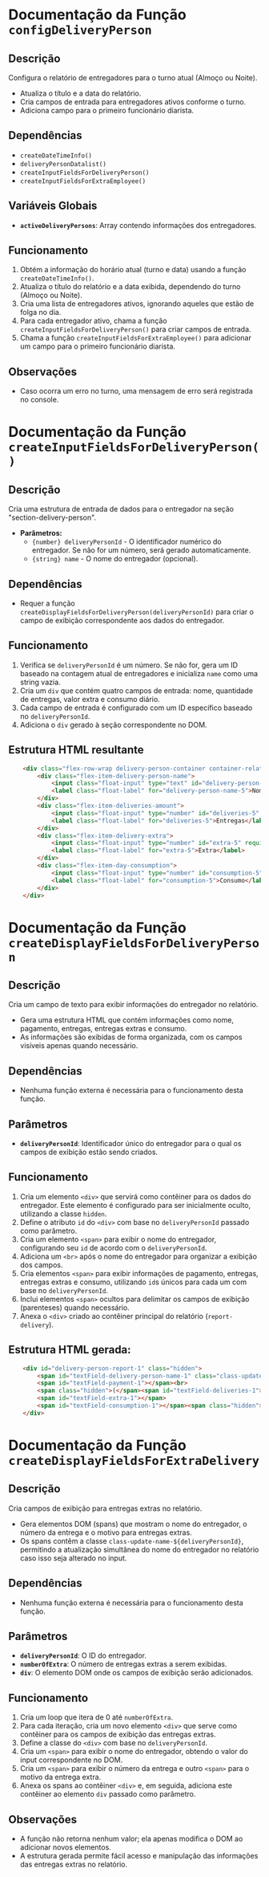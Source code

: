 # Documentação da Função `configDeliveryPerson`

## Descrição
Configura o relatório de entregadores para o turno atual (Almoço ou Noite).

- Atualiza o título e a data do relatório.
- Cria campos de entrada para entregadores ativos conforme o turno.
- Adiciona campo para o primeiro funcionário diarista.

## Dependências
- `createDateTimeInfo()`
- `deliveryPersonDatalist()`
- `createInputFieldsForDeliveryPerson()`
- `createInputFieldsForExtraEmployee()`

## Variáveis Globais
- **`activeDeliveryPersons`**: Array contendo informações dos entregadores.

## Funcionamento
1. Obtém a informação do horário atual (turno e data) usando a função `createDateTimeInfo()`.
2. Atualiza o título do relatório e a data exibida, dependendo do turno (Almoço ou Noite).
3. Cria uma lista de entregadores ativos, ignorando aqueles que estão de folga no dia.
4. Para cada entregador ativo, chama a função `createInputFieldsForDeliveryPerson()` para criar campos de entrada.
5. Chama a função `createInputFieldsForExtraEmployee()` para adicionar um campo para o primeiro funcionário diarista.

## Observações
- Caso ocorra um erro no turno, uma mensagem de erro será registrada no console.

# Documentação da Função `createInputFieldsForDeliveryPerson()`

## Descrição
Cria uma estrutura de entrada de dados para o entregador na seção "section-delivery-person".

- **Parâmetros:**
  - `{number} deliveryPersonId` - O identificador numérico do entregador. Se não for um número, será gerado automaticamente.
  - `{string} name` - O nome do entregador (opcional).

## Dependências
- Requer a função `createDisplayFieldsForDeliveryPerson(deliveryPersonId)` para criar o campo de exibição correspondente aos dados do entregador.

## Funcionamento
1. Verifica se `deliveryPersonId` é um número. Se não for, gera um ID baseado na contagem atual de entregadores e inicializa `name` como uma string vazia.
2. Cria um `div` que contém quatro campos de entrada: nome, quantidade de entregas, valor extra e consumo diário.
3. Cada campo de entrada é configurado com um ID específico baseado no `deliveryPersonId`.
4. Adiciona o `div` gerado à seção correspondente no DOM.

## Estrutura HTML resultante
```html
    <div class="flex-row-wrap delivery-person-container container-relative">
        <div class="flex-item-delivery-person-name">
            <input class="float-input" type="text" id="delivery-person-name-5" list="datalist-delivery-person" value="" required>
            <label class="float-label" for="delivery-person-name-5">Nome</label>
        </div>
        <div class="flex-item-deliveries-amount">
            <input class="float-input" type="number" id="deliveries-5" required>
            <label class="float-label" for="deliveries-5">Entregas</label>
        </div>
        <div class="flex-item-delivery-extra">
            <input class="float-input" type="number" id="extra-5" required>
            <label class="float-label" for="extra-5">Extra</label>
        </div>
        <div class="flex-item-day-consumption">
            <input class="float-input" type="number" id="consumption-5" required>
            <label class="float-label" for="consumption-5">Consumo</label>
        </div>
    </div>
```

# Documentação da Função `createDisplayFieldsForDeliveryPerson`

## Descrição
Cria um campo de texto para exibir informações do entregador no relatório.

- Gera uma estrutura HTML que contém informações como nome, pagamento, entregas, entregas extras e consumo.
- As informações são exibidas de forma organizada, com os campos visíveis apenas quando necessário.

## Dependências
- Nenhuma função externa é necessária para o funcionamento desta função.

## Parâmetros
- **`deliveryPersonId`**: Identificador único do entregador para o qual os campos de exibição estão sendo criados.

## Funcionamento
1. Cria um elemento `<div>` que servirá como contêiner para os dados do entregador. Este elemento é configurado para ser inicialmente oculto, utilizando a classe `hidden`.
2. Define o atributo `id` do `<div>` com base no `deliveryPersonId` passado como parâmetro.
3. Cria um elemento `<span>` para exibir o nome do entregador, configurando seu `id` de acordo com o `deliveryPersonId`.
4. Adiciona um `<br>` após o nome do entregador para organizar a exibição dos campos.
5. Cria elementos `<span>` para exibir informações de pagamento, entregas, entregas extras e consumo, utilizando `id`s únicos para cada um com base no `deliveryPersonId`.
6. Inclui elementos `<span>` ocultos para delimitar os campos de exibição (parenteses) quando necessário.
7. Anexa o `<div>` criado ao contêiner principal do relatório (`report-delivery`).

## Estrutura HTML gerada:
```html
    <div id="delivery-person-report-1" class="hidden">
        <span id="textField-delivery-person-name-1" class="class-update-name-1"></span>:
        <span id="textField-payment-1"></span><br>
        <span class="hidden">(</span><span id="textField-deliveries-1"></span>
        <span id="textField-extra-1"></span>
        <span id="textField-consumption-1"></span><span class="hidden">)</span>
    </div>
```

# Documentação da Função `createDisplayFieldsForExtraDelivery`

## Descrição
Cria campos de exibição para entregas extras no relatório.

- Gera elementos DOM (spans) que mostram o nome do entregador, o número da entrega e o motivo para entregas extras.
- Os spans contêm a classe `class-update-name-${deliveryPersonId}`, permitindo a atualização simultânea do nome do entregador no relatório caso isso seja alterado no input.

## Dependências
- Nenhuma função externa é necessária para o funcionamento desta função.

## Parâmetros
- **`deliveryPersonId`**: O ID do entregador.
- **`numberOfExtra`**: O número de entregas extras a serem exibidas.
- **`div`**: O elemento DOM onde os campos de exibição serão adicionados.

## Funcionamento
1. Cria um loop que itera de 0 até `numberOfExtra`.
2. Para cada iteração, cria um novo elemento `<div>` que serve como contêiner para os campos de exibição das entregas extras.
3. Define a classe do `<div>` com base no `deliveryPersonId`.
4. Cria um `<span>` para exibir o nome do entregador, obtendo o valor do input correspondente no DOM.
5. Cria um `<span>` para exibir o número da entrega e outro `<span>` para o motivo da entrega extra.
6. Anexa os spans ao contêiner `<div>` e, em seguida, adiciona este contêiner ao elemento `div` passado como parâmetro.

## Observações
- A função não retorna nenhum valor; ela apenas modifica o DOM ao adicionar novos elementos.
- A estrutura gerada permite fácil acesso e manipulação das informações das entregas extras no relatório.


